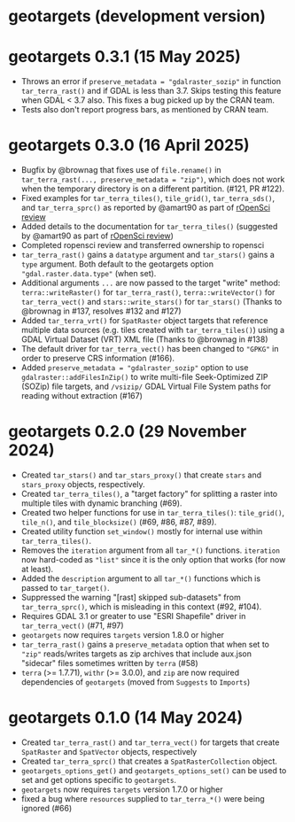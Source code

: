 # geotargets (development version)

# geotargets 0.3.1 (15 May 2025)

* Throws an error if `preserve_metadata = "gdalraster_sozip"` in function `tar_terra_rast()` and if GDAL is less than 3.7. Skips testing this feature when GDAL < 3.7 also. This fixes a bug picked up by the CRAN team.
* Tests also don't report progress bars, as mentioned by CRAN team.

# geotargets 0.3.0 (16 April 2025)

* Bugfix by @brownag that fixes use of `file.rename()` in `tar_terra_rast(..., preserve_metadata = "zip")`, which does not work when the temporary directory is on a different partition. (#121, PR #122).
* Fixed examples for `tar_terra_tiles()`, `tile_grid()`, `tar_terra_sds()`, and `tar_terra_sprc()` as reported by @amart90 as part of [rOpenSci review](https://github.com/ropensci/software-review/issues/675)
* Added details to the documentation for `tar_terra_tiles()` (suggested by @amart90 as part of [rOpenSci review](https://github.com/ropensci/software-review/issues/675))
* Completed ropensci review and transferred ownership to ropensci
* `tar_terra_rast()` gains a `datatype` argument and `tar_stars()` gains a `type` argument. Both default to the geotargets option `"gdal.raster.data.type"` (when set).
* Additional arguments `...` are now passed to the target "write" method: `terra::writeRaster()` for `tar_terra_rast()`, `terra::writeVector()` for `tar_terra_vect()` and `stars::write_stars()` for `tar_stars()` (Thanks to @brownag in #137, resolves #132 and #127)
* Added `tar_terra_vrt()` for `SpatRaster` object targets that reference multiple data sources (e.g. tiles created with `tar_terra_tiles()`) using a GDAL Virtual Dataset (VRT) XML file (Thanks to @brownag in #138)
* The default driver for `tar_terra_vect()` has been changed to `"GPKG"` in order to preserve CRS information (#166).
* Added `preserve_metadata = "gdalraster_sozip"` option to use `gdalraster::addFilesInZip()` to write multi-file Seek-Optimized ZIP (SOZip) file targets, and `/vsizip/` GDAL Virtual File System paths for reading without extraction (#167)

# geotargets 0.2.0 (29 November 2024)

* Created `tar_stars()` and `tar_stars_proxy()` that create `stars` and `stars_proxy` objects, respectively.
* Created `tar_terra_tiles()`, a "target factory" for splitting a raster into multiple tiles with dynamic branching (#69).
* Created two helper functions for use in `tar_terra_tiles()`: `tile_grid()`, `tile_n()`, and `tile_blocksize()` (#69, #86, #87, #89).
* Created utility function `set_window()` mostly for internal use within `tar_terra_tiles()`.
* Removes the `iteration` argument from all `tar_*()` functions.  `iteration` now hard-coded as `"list"` since it is the only option that works (for now at least).
* Added the `description` argument to all `tar_*()` functions which is passed to `tar_target()`.
* Suppressed the warning "[rast] skipped sub-datasets" from `tar_terra_sprc()`, which is misleading in this context (#92, #104).
* Requires GDAL 3.1 or greater to use "ESRI Shapefile" driver in `tar_terra_vect()` (#71, #97)
* `geotargets` now requires `targets` version 1.8.0 or higher
* `tar_terra_rast()` gains a `preserve_metadata` option that when set to `"zip"` reads/writes targets as zip archives that include aux.json "sidecar" files sometimes written by `terra` (#58)
* `terra` (>= 1.7.71), `withr` (>= 3.0.0), and `zip` are now required dependencies of `geotargets` (moved from `Suggests` to `Imports`)

# geotargets 0.1.0 (14 May 2024)

* Created `tar_terra_rast()` and `tar_terra_vect()` for targets that create `SpatRaster` and `SpatVector` objects, respectively
* Created `tar_terra_sprc()` that creates a `SpatRasterCollection` object.
* `geotargets_options_get()` and `geotargets_options_set()` can be used to set and get options specific to `geotargets`.
* `geotargets` now requires `targets` version 1.7.0 or higher
* fixed a bug where `resources` supplied to `tar_terra_*()` were being ignored (#66)
